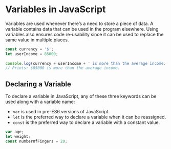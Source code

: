 # Variables in JavaScript

Variables are used whenever there’s a need to store a piece of data. A variable contains data that can be used in the program elsewhere. Using variables also ensures code re-usability since it can be used to replace the same value in multiple places.

```js
const currency = '$';
let userIncome = 85000; 
 
console.log(currency + userIncome + ' is more than the average income.');
// Prints: $85000 is more than the average income.
```

## Declaring a Variable

To declare a variable in JavaScript, any of these three keywords can be used along with a variable name:

- `var` is used in pre-ES6 versions of JavaScript.
- `let` is the preferred way to declare a variable when it can be reassigned.
- `const`  is the preferred way to declare a variable with a constant value.

```js
var age;
let weight;
const numberOfFingers = 20;
```
